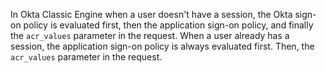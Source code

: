 In Okta Classic Engine when a user doesn't have a session, the Okta sign-on policy is evaluated first, then the application sign-on policy, and finally the `acr_values` parameter in the request. When a user already has a session, the application sign-on policy is always evaluated first. Then, the `acr_values` parameter in the request.

